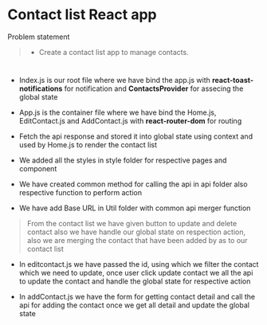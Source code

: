 # Contact list React app

Problem statement

> - Create a contact list app to manage contacts.

#

- Index.js is our root file where we have bind the app.js with **react-toast-notifications** for notification and **ContactsProvider** for assecing the global state

- App.js is the container file where we have bind the Home.js, EditContact.js and AddContact.js with **react-router-dom** for routing

- Fetch the api response and stored it into global state using context and used by Home.js to render the contact list

- We added all the styles in style folder for respective pages and component

- We have created common method for calling the api in api folder also respective function to perform action

- We have add Base URL in Util folder with common api merger function

> From the contact list we have given button to update and delete contact also we have handle our global state on respection action, also we are merging the contact that have been added by as to our contact list

- In editcontact.js we have passed the id, using which we filter the contact which we need to update, once user click update contact we all the api to update the contact and handle the global state for respective action

- In addContact.js we have the form for getting contact detail and call the api for adding the contact once we get all detail and update the global state
